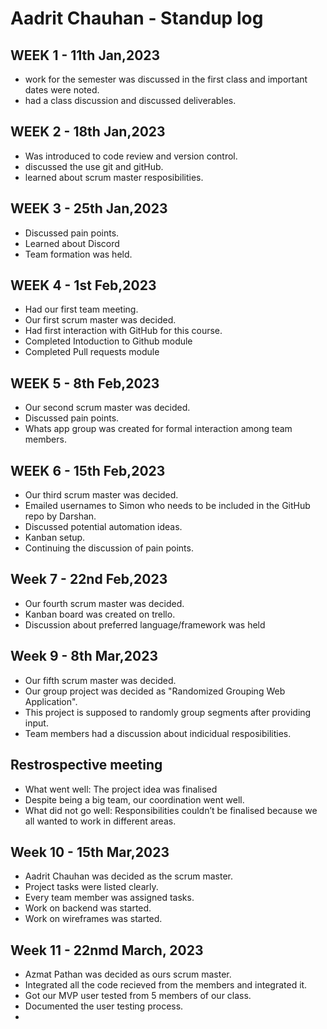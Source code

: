 # Aadrit Chauhan - Standup log

## WEEK 1 - 11th Jan,2023

- work for the semester was discussed in the first class and important dates were noted.
- had a class discussion and discussed deliverables.

## WEEK 2 - 18th Jan,2023

- Was introduced to code review and version control.
- discussed the use git and gitHub.
- learned about scrum master resposibilities.

## WEEK 3 - 25th Jan,2023

- Discussed pain points.
- Learned about Discord
- Team formation was held.

## WEEK 4 - 1st Feb,2023

- Had our first team meeting.
- Our first scrum master was decided.
- Had first interaction with GitHub for this course.
- Completed Intoduction to Github module
- Completed Pull requests module

## WEEK 5 - 8th Feb,2023

- Our second scrum master was decided.
- Discussed pain points.
- Whats app group was created for formal interaction among team members.

## WEEK 6 - 15th Feb,2023

- Our third scrum master was decided.
- Emailed usernames to Simon who needs to be included in the GitHub repo by Darshan.
- Discussed potential automation ideas.
- Kanban setup.
- Continuing the discussion of pain points.

## Week 7 - 22nd Feb,2023
- Our fourth scrum master was decided.
- Kanban board was created on trello.
- Discussion about preferred language/framework was held

## Week 9 - 8th Mar,2023

- Our fifth scrum master was decided.
- Our group project was decided as "Randomized Grouping Web Application".
- This project is supposed to randomly group segments after providing input.
- Team members had a discussion about indicidual resposibilities.

## Restrospective meeting
- What went well: The project idea was finalised
- Despite being a big team, our coordination went well.
- What did not go well: Responsibilities couldn’t be finalised because we all wanted to work in different areas.

## Week 10 - 15th Mar,2023
- Aadrit Chauhan was decided as the scrum master.
- Project tasks were listed clearly.
- Every team member was assigned tasks.
- Work on backend was started.
- Work on wireframes was started.

## Week 11 - 22nmd March, 2023
- Azmat Pathan was decided as ours  scrum master.
- Integrated all the code recieved from the members and integrated it.
- Got our MVP user tested from 5 members of our class.
- Documented the user testing process.
- 

